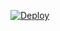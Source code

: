 [![Deploy](https://www.herokucdn.com/deploy/button.svg)](https://heroku.com/deploy?template=https://github.com/ndbiaw/VietNameseToT33nC0d3)
